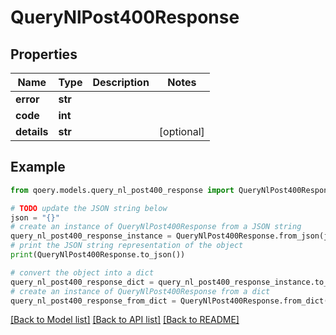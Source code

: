 # QueryNlPost400Response


## Properties

Name | Type | Description | Notes
------------ | ------------- | ------------- | -------------
**error** | **str** |  | 
**code** | **int** |  | 
**details** | **str** |  | [optional] 

## Example

```python
from qoery.models.query_nl_post400_response import QueryNlPost400Response

# TODO update the JSON string below
json = "{}"
# create an instance of QueryNlPost400Response from a JSON string
query_nl_post400_response_instance = QueryNlPost400Response.from_json(json)
# print the JSON string representation of the object
print(QueryNlPost400Response.to_json())

# convert the object into a dict
query_nl_post400_response_dict = query_nl_post400_response_instance.to_dict()
# create an instance of QueryNlPost400Response from a dict
query_nl_post400_response_from_dict = QueryNlPost400Response.from_dict(query_nl_post400_response_dict)
```
[[Back to Model list]](../README.md#documentation-for-models) [[Back to API list]](../README.md#documentation-for-api-endpoints) [[Back to README]](../README.md)


